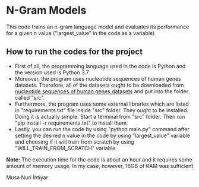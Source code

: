 # N-Gram Models

This code trains an n-gram language model and evaluates its performance for a given n value ("largest_value" in the code as  a variable)

## How to run the codes for the project
- First of all, the programming language used in the code is Python and the version used is Python 3.7
- Moreover, the program uses nucleotide sequences of human genes datasets. Therefore, all of the datasets ought to be downloaded from [nucleotide sequences of human genes datasets](https://drive.google.com/drive/folders/1bJHrZ0v36Om_bY3-nOkuHkKfT_dtJDuN?usp=sharing) and put into the folder called "src".  
- Furthermore, the program uses some external libraries which are listed in "requirements.txt" file inside "src" folder. They ought to be installed. Doing it is actually simple. Start a terminal from "src" folder. Then run "pip install -r requirements.txt" to install them.  
- Lastly, you can run the code by using "python main.py" command after setting the desired n value in the code by using "largest_value" variable and choosing if it will train from scratch by using "WILL_TRAIN_FROM_SCRATCH" variable.

**Note:** The execution time for the code is about an hour and it requires some amount of memory usage. In my case, however, 16GB of RAM was sufficient  

Musa Nuri İhtiyar
